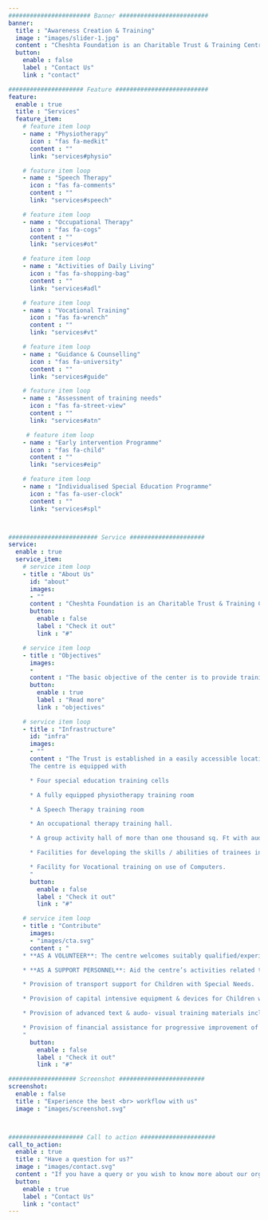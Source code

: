 ```yaml
---
####################### Banner #########################
banner:
  title : "Awareness Creation & Training"
  image : "images/slider-1.jpg"
  content : "Cheshta Foundation is an Charitable Trust & Training Centre working in the field of disability management and rehabilitation"
  button:
    enable : false
    label : "Contact Us"
    link : "contact"

##################### Feature ##########################
feature:
  enable : true
  title : "Services"
  feature_item:
    # feature item loop
    - name : "Physiotherapy"
      icon : "fas fa-medkit"
      content : ""
      link: "services#physio"

    # feature item loop
    - name : "Speech Therapy"
      icon : "fas fa-comments"
      content : ""
      link: "services#speech"

    # feature item loop
    - name : "Occupational Therapy"
      icon : "fas fa-cogs"
      content : ""
      link: "services#ot"

    # feature item loop
    - name : "Activities of Daily Living"
      icon : "fas fa-shopping-bag"
      content : ""
      link: "services#adl"

    # feature item loop
    - name : "Vocational Training"
      icon : "fas fa-wrench"
      content : ""
      link: "services#vt"

    # feature item loop
    - name : "Guidance & Counselling"
      icon : "fas fa-university"
      content : ""
      link: "services#guide"

    # feature item loop
    - name : "Assessment of training needs"
      icon : "fas fa-street-view"
      content : ""
      link: "services#atn"

     # feature item loop
    - name : "Early intervention Programme"
      icon : "fas fa-child"
      content : ""
      link: "services#eip"

    # feature item loop
    - name : "Individualised Special Education Programme"
      icon : "fas fa-user-clock"
      content : ""
      link: "services#spl"



######################### Service #####################
service:
  enable : true
  service_item:
    # service item loop
    - title : "About Us"
      id: "about"
      images:
      - ""
      content : "Cheshta Foundation is an Charitable Trust & Training Centre working in the field of disability management and rehabilitation of persons afflicted with CP(Cerebral Palsy) and MR(Mental Retardation) with a primary objective of training and awareness creation. The Training Centre was initially established as an NGO “Cheshta” in August 2010 . After a few years of activities the Trust was registered as “Cheshta Foundation”in January 2015 at Allahabad, Uttar Pradesh (India)."
      button:
        enable : false
        label : "Check it out"
        link : "#"

    # service item loop
    - title : "Objectives"
      images:
      -
      content : "The basic objective of the center is to provide training to physically and mentally challenged children and to create awareness about the existence of such aflictions in the society and the issues faced by the affected people. We also aim to spread awareness about the measures that can be taken to control the degree of affliction"
      button:
        enable : true
        label : "Read more"
        link : "objectives"

    # service item loop
    - title : "Infrastructure"
      id: "infra"
      images:
      - ""
      content : "The Trust is established in a easily accessible location in Allahabad city wherein all the sections are barrier free to facilitate free movement of trainees in the entire premises.
      The centre is equipped with

      * Four special education training cells

      * A fully equipped physiotherapy training room

      * A Speech Therapy training room

      * An occupational therapy training hall.

      * A group activity hall of more than one thousand sq. Ft with audio- visual training equipment inclusive of a 115 cms LED Panel.

      * Facilities for developing the skills / abilities of trainees in music, dance, art & craft etc

      * Facility for Vocational training on use of Computers.
      "
      button:
        enable : false
        label : "Check it out"
        link : "#"

    # service item loop
    - title : "Contribute"
      images:
      - "images/cta.svg"
      content : "
    * **AS A VOLUNTEER**: The centre welcomes suitably qualified/experienced individuals to get associated with its work force as volunteers in the professional field to strengthen the day to day training activities

    * **AS A SUPPORT PERSONNEL**: Aid the centre’s activities related to awareness creation and Community/Centre based rehabilitation programmes

    * Provision of transport support for Children with Special Needs.

    * Provision of capital intensive equipment & devices for Children with Special Needs.

    * Provision of advanced text & audo- visual training materials inclusive of latest techniques of managment of Children with Special Needs.

    * Provision of financial assistance for progressive improvement of centre’s training activities
    "
      button:
        enable : false
        label : "Check it out"
        link : "#"

################### Screenshot ########################
screenshot:
  enable : false
  title : "Experience the best <br> workflow with us"
  image : "images/screenshot.svg"



##################### Call to action #####################
call_to_action:
  enable : true
  title : "Have a question for us?"
  image : "images/contact.svg"
  content : "If you have a query or you wish to know more about our organisation or you wish to volunteer, Please feel free to contact us or visit us"
  button:
    enable : true
    label : "Contact Us"
    link : "contact"
---
```

